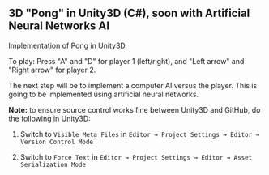 ## 3D "Pong" in Unity3D (C#), soon with Artificial Neural Networks AI

Implementation of Pong in Unity3D.

To play: Press "A" and "D" for player 1 (left/right), and "Left arrow" and "Right arrow" for player 2.

The next step will be to implement a computer AI versus the player. This is going to be implemented using artificial neural networks.

**Note:** to ensure source control works fine between Unity3D and GitHub, do the following in Unity3D:

1. Switch to `Visible Meta Files` in `Editor → Project Settings → Editor → Version Control Mode`

2. Switch to `Force Text` in `Editor → Project Settings → Editor → Asset Serialization Mode`

